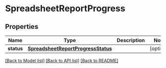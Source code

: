 # SpreadsheetReportProgress

## Properties
Name | Type | Description | Notes
------------ | ------------- | ------------- | -------------
**status** | [**SpreadsheetReportProgressStatus**](SpreadsheetReportProgressStatus.md) |  | [optional] 

[[Back to Model list]](../README.md#documentation-for-models) [[Back to API list]](../README.md#documentation-for-api-endpoints) [[Back to README]](../README.md)


